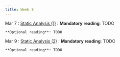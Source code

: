 ```yaml
---
title: Week 8
---
```


Mar 7
: [Static Analysis (1)](#)
  : **Mandatory reading**: TODO

    **Optional reading**: TODO

Mar 9
: [Static Analysis (2)](#)
  : **Mandatory reading**: TODO

    **Optional reading**: TODO

